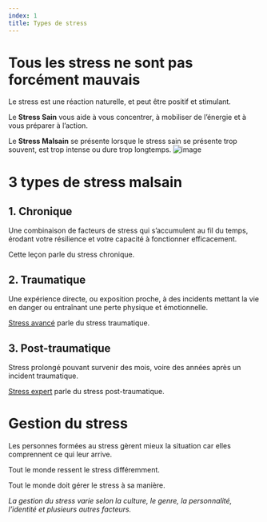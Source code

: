 ```yaml
---
index: 1
title: Types de stress
---
```

# Tous les stress ne sont pas forcément mauvais

Le stress est une réaction naturelle, et peut être positif et stimulant.

Le **Stress Sain** vous aide à vous concentrer, à mobiliser de l’énergie et à vous préparer à l’action.

Le **Stress Malsain** se présente lorsque le stress sain se présente trop souvent, est trop intense ou dure trop longtemps.
![image](stress1.png)

# 3 types de stress malsain

## 1. Chronique

Une combinaison de facteurs de stress qui s’accumulent au fil du temps, érodant votre résilience et votre capacité à fonctionner efficacement.

Cette leçon parle du stress chronique.

## 2. Traumatique

Une expérience directe, ou exposition proche, à des incidents mettant la vie en danger ou entraînant une perte physique et émotionnelle.

[Stress avancé](umbrella://stress/stress/advanced) parle du stress traumatique.   

## 3. Post-traumatique

Stress prolongé pouvant survenir des mois, voire des années après un incident traumatique.

[Stress expert](umbrella://stress/stress/expert) parle du stress post-traumatique.  

# Gestion du stress

Les personnes formées au stress gèrent mieux la situation car elles comprennent ce qui leur arrive.

Tout le monde ressent le stress différemment.

Tout le monde doit gérer le stress à sa manière.

_La gestion du stress varie selon la culture, le genre, la personnalité, l’identité et plusieurs autres facteurs._